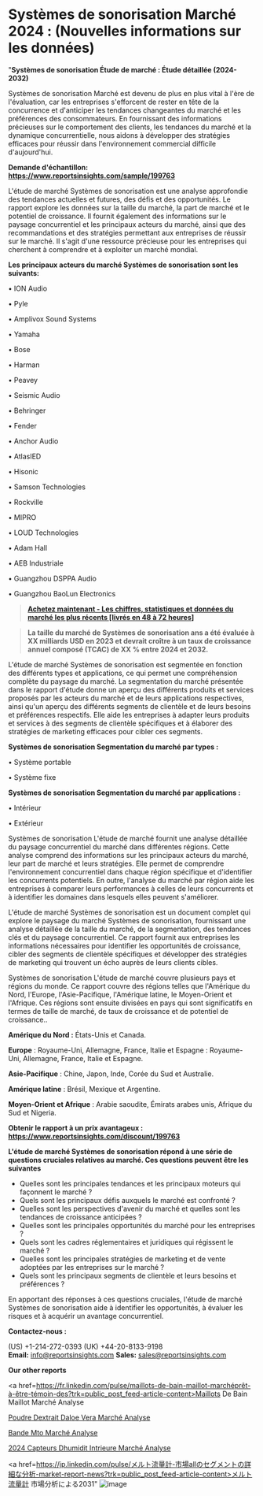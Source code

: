 # Systèmes de sonorisation Marché 2024 : (Nouvelles informations sur les données)

"<strong>Systèmes de sonorisation Étude de marché : Étude détaillée (2024-2032)</strong>

Systèmes de sonorisation Marché est devenu de plus en plus vital à l'ère de l'évaluation, car les entreprises s'efforcent de rester en tête de la concurrence et d'anticiper les tendances changeantes du marché et les préférences des consommateurs. En fournissant des informations précieuses sur le comportement des clients, les tendances du marché et la dynamique concurrentielle, nous aidons à développer des stratégies efficaces pour réussir dans l'environnement commercial difficile d'aujourd'hui.

<strong>Demande d'échantillon: <a href=https://www.reportsinsights.com/sample/199763>https://www.reportsinsights.com/sample/199763</a></strong>

L'étude de marché Systèmes de sonorisation est une analyse approfondie des tendances actuelles et futures, des défis et des opportunités. Le rapport explore les données sur la taille du marché, la part de marché et le potentiel de croissance. Il fournit également des informations sur le paysage concurrentiel et les principaux acteurs du marché, ainsi que des recommandations et des stratégies permettant aux entreprises de réussir sur le marché. Il s'agit d'une ressource précieuse pour les entreprises qui cherchent à comprendre et à exploiter un marché mondial.

<strong>Les principaux acteurs du marché Systèmes de sonorisation sont les suivants:</strong>

• ION Audio

• Pyle

• Amplivox Sound Systems

• Yamaha

• Bose

• Harman

• Peavey

• Seismic Audio

• Behringer

• Fender

• Anchor Audio

• AtlasIED

• Hisonic

• Samson Technologies

• Rockville

• MIPRO

• LOUD Technologies

• Adam Hall

• AEB Industriale

• Guangzhou DSPPA Audio

• Guangzhou BaoLun Electronics
<blockquote><a href=https://www.reportsinsights.com/buynow/199763><span style=text-decoration: underline;><strong>Achetez maintenant - Les chiffres, statistiques et données du marché les plus récents [livrés en 48 à 72 heures]</strong></span></a></blockquote>
<blockquote><span style=text-decoration: underline;><strong>La taille du marché de Systèmes de sonorisation ans a été évaluée à XX milliards USD en 2023 et devrait croître à un taux de croissance annuel composé (TCAC) de XX % entre 2024 et 2032.</strong></span></blockquote>
L'étude de marché Systèmes de sonorisation est segmentée en fonction des différents types et applications, ce qui permet une compréhension complète du paysage du marché. La segmentation du marché présentée dans le rapport d'étude donne un aperçu des différents produits et services proposés par les acteurs du marché et de leurs applications respectives, ainsi qu'un aperçu des différents segments de clientèle et de leurs besoins et préférences respectifs. Elle aide les entreprises à adapter leurs produits et services à des segments de clientèle spécifiques et à élaborer des stratégies de marketing efficaces pour cibler ces segments.

<strong>Systèmes de sonorisation Segmentation du marché par types :</strong>

• Système portable

• Système fixe

<strong>Systèmes de sonorisation Segmentation du marché par applications :</strong>

• Intérieur

• Extérieur

Systèmes de sonorisation L'étude de marché fournit une analyse détaillée du paysage concurrentiel du marché dans différentes régions. Cette analyse comprend des informations sur les principaux acteurs du marché, leur part de marché et leurs stratégies. Elle permet de comprendre l'environnement concurrentiel dans chaque région spécifique et d'identifier les concurrents potentiels. En outre, l'analyse du marché par région aide les entreprises à comparer leurs performances à celles de leurs concurrents et à identifier les domaines dans lesquels elles peuvent s'améliorer.

L'étude de marché Systèmes de sonorisation est un document complet qui explore le paysage du marché Systèmes de sonorisation, fournissant une analyse détaillée de la taille du marché, de la segmentation, des tendances clés et du paysage concurrentiel. Ce rapport fournit aux entreprises les informations nécessaires pour identifier les opportunités de croissance, cibler des segments de clientèle spécifiques et développer des stratégies de marketing qui trouvent un écho auprès de leurs clients cibles.

Systèmes de sonorisation L'étude de marché couvre plusieurs pays et régions du monde. Ce rapport couvre des régions telles que l'Amérique du Nord, l'Europe, l'Asie-Pacifique, l'Amérique latine, le Moyen-Orient et l'Afrique. Ces régions sont ensuite divisées en pays qui sont significatifs en termes de taille de marché, de taux de croissance et de potentiel de croissance..

<strong>Amérique du Nord :</strong> États-Unis et Canada.

<strong>Europe</strong> : Royaume-Uni, Allemagne, France, Italie et Espagne : Royaume-Uni, Allemagne, France, Italie et Espagne.

<strong>Asie-Pacifique</strong> : Chine, Japon, Inde, Corée du Sud et Australie.

<strong>Amérique latine</strong> : Brésil, Mexique et Argentine.

<strong>Moyen-Orient et Afrique</strong> : Arabie saoudite, Émirats arabes unis, Afrique du Sud et Nigeria.

<strong>Obtenir le rapport à un prix avantageux : <a href=https://www.reportsinsights.com/discount/199763>https://www.reportsinsights.com/discount/199763</a></strong>

<strong>L'étude de marché Systèmes de sonorisation répond à une série de questions cruciales relatives au marché. Ces questions peuvent être les suivantes</strong>
<ul>
  <li>Quelles sont les principales tendances et les principaux moteurs qui façonnent le marché ?</li>
  <li>Quels sont les principaux défis auxquels le marché est confronté ?</li>
  <li>Quelles sont les perspectives d'avenir du marché et quelles sont les tendances de croissance anticipées ?</li>
  <li>Quelles sont les principales opportunités du marché pour les entreprises ?</li>
  <li>Quels sont les cadres réglementaires et juridiques qui régissent le marché ?</li>
  <li>Quelles sont les principales stratégies de marketing et de vente adoptées par les entreprises sur le marché ?</li>
  <li>Quels sont les principaux segments de clientèle et leurs besoins et préférences ?</li>
</ul>
En apportant des réponses à ces questions cruciales, l'étude de marché Systèmes de sonorisation aide à identifier les opportunités, à évaluer les risques et à acquérir un avantage concurrentiel.

<strong>Contactez-nous :</strong>

(US) +1-214-272-0393
(UK) +44-20-8133-9198
<strong>Email:</strong> <a>info@reportsinsights.com</a>
<strong>Sales:</strong> <a>sales@reportsinsights.com</a>

<strong>Our other reports</strong>

<a href=https://fr.linkedin.com/pulse/maillots-de-bain-maillot-marchéprêt-à-être-témoin-des?trk=public_post_feed-article-content>Maillots De Bain Maillot Marché Analyse</a>

<a href=https://www.linkedin.com/pulse/poudre-dextrait-daloe-vera-march%C3%A9informations-leeof/>Poudre Dextrait Daloe Vera Marché Analyse</a>

<a href=https://www.linkedin.com/pulse/bande-m%C3%A9t%C3%A9o-march%C3%A9-analyse-et-tendances-0rmqf/>Bande Mto Marché Analyse</a>

<a href=https://www.linkedin.com/pulse/2024-capteurs-dhumidit%C3%A9-int%C3%A9rieure-march%C3%A9-rapport-rz7kc/>2024 Capteurs Dhumidit Intrieure Marché Analyse</a>

<a href=https://jp.linkedin.com/pulse/メルト流量計-市場allのセグメントの詳細な分析-market-report-news?trk=public_post_feed-article-content>メルト流量計 市場分析による2031</a>"
![image](https://github.com/daminid12/RImarketTech/assets/158430485/19415261-8a8d-41c7-876d-41c4bfa8cf7d)
